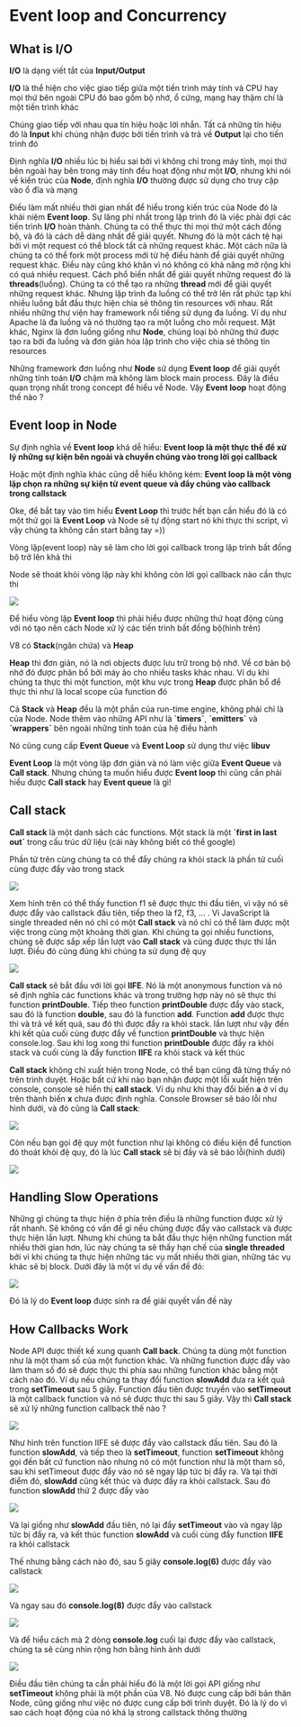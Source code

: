 <h1>Event loop and Concurrency</h1>

<h2>What is I/O</h2>
<p><strong>I/O</strong> là dạng viết tắt của <strong>Input/Output</strong></p>
<p><strong>I/O</strong> là thể hiện cho việc giao tiếp giữa một tiến trình máy tính và CPU hay mọi thứ bên ngoài CPU đó bao gồm bộ nhớ, ổ cứng, mạng hay thậm chí là một tiến trình khác</p>
<p>Chúng giao tiếp với nhau qua tín hiệu hoặc lời nhắn. Tất cả những tín hiệu đó là <strong>Input</strong> khi chúng nhận được bởi tiến trình và trả về <strong>Output</strong> lại cho tiến trình đó</p>
<p>Định nghĩa <strong>I/O</strong> nhiều lúc bị hiểu sai bởi vì không chỉ trong máy tính, mọi thứ bên ngoài hay bên trong máy tính đều hoạt động như một <strong>I/O</strong>, nhưng khi nói về kiến trúc của <strong>Node</strong>, định nghĩa <strong>I/O</strong> thường được sử dụng cho truy cập vào ổ đĩa và mạng</p>
<p>Điều làm mất nhiều thời gian nhất để hiểu trong kiến trúc của Node đó là khái niệm <strong>Event loop</strong>.
 Sự lãng phí nhất trong lập trình đó là việc phải đợi các tiến trình <strong>I/O</strong> hoàn thành. Chúng ta có thể thực thi mọi thứ một cách đồng bộ, và đó là cách dễ dàng nhất để giải quyết. Nhưng đó là một cách tệ hại bởi vì một request có thể block tất cả những request khác. Một cách nữa là chúng ta có thể fork một process mới từ hệ điều hành để giải quyết những request khác. Điều này cũng khó khăn vì nó không có khả năng mở rộng khi có quá nhiều request. Cách phổ biến nhất để giải quyết những request đó là <strong>threads</strong>(luồng). Chúng ta có thể tạo ra những <strong>thread</strong> mới để giải quyết những request khác. Nhưng lập trình đa luồng có thể trở lên rất phức tạp khi nhiều luồng bắt đầu thực hiện chia sẻ thông tin resources với nhau. Rất nhiều những thư viện hay framework nổi tiếng sử dụng đa luồng. Ví dụ như Apache là đa luồng và nó thường tạo ra một luồng cho mỗi request. Mặt khác, Nginx là đơn luồng giống như <strong>Node</strong>, chúng loại bỏ những thứ được tạo ra bởi đa luồng và đơn giản hóa lập trình cho việc chia sẻ thông tin resources</p>
 <p>Những framework đơn luồng như <strong>Node</strong> sử dụng <strong>Event loop</strong> để giải quyết những tính toán <strong>I/O</strong> chậm mà không làm block main process. Đây là điều quan trọng nhất trong concept để hiểu về Node. Vậy <strong>Event loop</strong> hoạt động thế nào ?</p>

<h2>Event loop in Node</h2>
<p>Sự định nghĩa về <strong>Event loop</strong> khá dễ hiểu: <strong>Event loop là một thực thể để xử lý những sự kiện bên ngoài và chuyển chúng vào trong lời gọi callback</strong></p>
<p>Hoặc một định nghĩa khác cũng dễ hiểu không kém: <strong>Event loop là một vòng lặp chọn ra những sự kiện từ event queue và đẩy chúng vào callback trong callstack</strong></p>
<p>Oke, để bắt tay vào tìm hiểu <strong>Event Loop</strong> thì trước hết bạn cần hiểu đó là có một thứ gọi là <strong>Event Loop</strong> và Node sẽ tự động start nó khi thực thi script, vì vậy chúng ta không cần start bằng tay =))</p>
<p>Vòng lặp(event loop) này sẽ làm cho lời gọi callback trong lập trình bất đồng bộ trở lên khả thi</p>
<p>Node sẽ thoát khỏi vòng lặp này khi không còn lời gọi callback nào cần thực thi</p>
<img src='https://github.com/29ff/advanced_node/blob/master/Images/EventLoop.png'>
<p>Để hiểu vòng lặp <strong>Event loop</strong> thì phải hiểu được những thứ hoạt động cùng với nó tạo nên cách Node xử lý các tiến trình bất đồng bộ(hình trên)</p>
<p>V8 có <strong>Stack</strong>(ngăn chứa) và <strong>Heap</strong></p>
<p><strong>Heap</strong> thì đơn giản, nó là nơi objects được lưu trữ trong bộ nhớ. Về cơ bản bộ nhớ đó được phân bổ bởi máy ảo cho nhiều tasks khác nhau. Ví dụ khi chúng ta thực thi một function, một khu vực trong <strong>Heap</strong> được phân bổ để thực thi như là local scope của function đó</p>
<p>Cả <strong>Stack</strong> và <strong>Heap</strong> đều là một phần của run-time engine, không phải chỉ là của Node. Node thêm vào những API như là <strong>`timers`</strong>, <strong>`emitters`</strong> và <strong>`wrappers`</strong> bên ngoài những tính toán của hệ điều hành</p>
<p>Nó cũng cung cấp <strong>Event Queue</strong> và <strong>Event Loop</strong> sử dụng thư việc <strong>libuv</strong></p>
<p><strong>Event Loop</strong> là một vòng lặp đơn giản và nó làm việc giữa <strong>Event Queue</strong> và <strong>Call stack</strong>. Nhưng chúng ta muốn hiểu được <strong>Event loop</strong> thì cũng cần phải hiểu được <strong>Call stack</strong> hay <strong>Event queue</strong> là gì!</p>

<h2>Call stack</h2>
<p><strong>Call stack</strong> là một danh sách các functions. Một stack là một <strong>`first in last out`</strong> trong cấu trúc dữ liệu (cái này không biết có thể google)</p>
<p> Phần tử trên cùng chúng ta có thể đẩy chúng ra khỏi stack là phần tử cuối cùng được đẩy vào trong stack</p>
<img src='https://github.com/29ff/advanced_node/blob/master/Images/CallStack.png'>
<p>Xem hình trên có thể thấy function f1 sẽ được thực thi đầu tiên, vì vậy nó sẽ được đẩy vào callstack đầu tiên, tiếp theo là f2, f3, ... . Vì JavaScript là single threaded nên nó chỉ có một <strong>Call stack</strong> và nó chỉ có thể làm được một việc trong cùng một khoảng thời gian. Khi chúng ta gọi nhiều functions, chúng sẽ được sắp xếp lần lượt vào <strong>Call stack</strong> và cũng được thực thi lần lượt. Điều đó cũng đúng khi chúng ta sử dụng đệ quy</p>
<img src='https://github.com/29ff/advanced_node/blob/master/Images/CallStack2.png'>
<p><strong>Call stack</strong> sẽ bắt đầu với lời gọi <strong>IIFE</strong>. Nó là một anonymous function và nó sẽ định nghĩa các functions khác và trong trường hợp này nó sẽ thực thi function <strong>printDouble</strong>. Tiếp theo function <strong>printDouble</strong> được đẩy vào stack, sau đó là function <strong>double</strong>, sau đó là function <strong>add</strong>. Function <strong>add</strong> được thực thi và trả về kết quả, sau đó thì được đẩy ra khỏi stack. lần lượt như vậy đến khi kết qủa cuối cùng được đẩy về function <strong>printDouble</strong> và thực hiện console.log. Sau khi log xong thì function <strong>printDouble</strong> được đẩy ra khỏi stack và cuối cùng là đẩy function <strong>IIFE</strong> ra khỏi stack và kết thúc</p>
<p><strong>Call stack</strong> không chỉ xuất hiện trong Node, có thể bạn cũng đã từng thấy nó trên trình duyệt. Hoặc bất cứ khi nào bạn nhận được một lỗi xuất hiện trên console, console sẽ hiển thị <strong>call stack</strong>. Ví dụ như khi thay đổi biến <strong>a</strong> ở ví dụ trên thành biến <strong>x</strong> chưa được định nghĩa. Console Browser sẽ báo lỗi như hình dưới, và đó cũng là <strong>Call stack</strong>:</p>
<img src='https://github.com/29ff/advanced_node/blob/master/Images/CallStack3.png'>
<p>Còn nếu bạn gọi đệ quy một function như lại không có điều kiện để function đó thoát khỏi đệ quy, đó là lúc <strong>Call stack</strong> sẽ bị đầy và sẽ báo lỗi(hình dưới)</p>
<img src='https://github.com/29ff/advanced_node/blob/master/Images/CallStack4.png'>

<h2>Handling Slow Operations</h2>
<p>Những gì chúng ta thực hiện ở phía trên điều là những function được xử lý rất nhanh. Sẽ không có vấn đề gì nếu chúng được đẩy vào callstack và được thực hiện lần lượt. Nhưng khi chúng ta bắt đầu thực hiện những function mất nhiều thời gian hơn, lúc này chúng ta sẽ thấy hạn chế của <strong>single threaded</strong> bởi vì khi chúng ta thực hiện những tác vụ mất nhiều thời gian, những tác vụ khác sẽ bị block. Dưới đây là một ví dụ về vấn đề đó:</p>
<img src='https://github.com/29ff/advanced_node/blob/master/Images/SlowOperations.png'>
<p>Đó là lý do <strong>Event loop</strong> được sinh ra để giải quyết vấn đề này</p>


<h2>How Callbacks Work</h2>
<p>Node API được thiết kế xung quanh <strong>Call back</strong>. Chúng ta dùng một function như là một tham số của một function khác. Và những function được đẩy vào làm tham số đó sẽ được thực thi phía sau những function khác bằng một cách nào đó. Ví dụ nếu chúng ta thay đổi function <strong>slowAdd</strong> đưa ra kết quả trong <strong>setTimeout</strong> sau 5 giây. Function đầu tiên được truyền vào <strong>setTimeout</strong> là một callback function và nó sẽ được thực thi sau 5 giây. Vậy thì <strong>Call stack</strong> sẽ xử lý những function callback thế nào ?</p>
<img src='https://github.com/29ff/advanced_node/blob/master/Images/Callback.png'>
<p>Như hình trên function IIFE sẽ được đẩy vào callstack đầu tiên. Sau đó là function <strong>slowAdd</strong>, và tiếp theo là <strong>setTimeout</strong>, function <strong>setTimeout</strong> không gọi đến bất cứ function nào nhưng nó có một function như là một tham số, sau khi setTimeout được đẩy vào nó sẽ ngay lập tức bị đẩy ra. Và tại thời điểm đó, <strong>slowAdd</strong> cũng kết thúc và được đẩy ra khỏi callstack. Sau đó function <strong>slowAdd</strong> thứ 2 được đẩy vào</p>
<img src='https://github.com/29ff/advanced_node/blob/master/Images/Callback2.png'>
<p>Và lại giống như <strong>slowAdd</strong> đầu tiên, nó lại đẩy <strong>setTimeout</strong> vào và ngay lập tức bị đẩy ra, và kết thúc function <strong>slowAdd</strong> và cuối cùng đẩy function <strong>IIFE</strong> ra khỏi callstack</p>
<p>Thế nhưng bằng cách nào đó, sau 5 giây <strong>console.log(6)</strong> được đẩy vào callstack</p>
<img src='https://github.com/29ff/advanced_node/blob/master/Images/Callback3.png'>
<p>Và ngay sau đó <strong>console.log(8)</strong> được đẩy vào callstack</p>
<img src='https://github.com/29ff/advanced_node/blob/master/Images/Callback4.png'>

<p>Và để hiểu cách mà 2 dòng <strong>console.log</strong> cuối lại được đẩy vào callstack, chúng ta sẽ cùng nhìn rộng hơn bằng hình ảnh dưới</p>
<img src='https://github.com/29ff/advanced_node/blob/master/Images/Callback5.png'>

<p>Điều đầu tiên chúng ta cần phải hiểu đó là một lời gọi API giống như <strong>setTimeout</strong> không phải là một phần của V8. Nó được cung cấp bởi bản thân Node, cũng giống như việc nó được cung cấp bởi trình duyệt. Đó là lý do vì sao cách hoạt động của nó khá lạ strong callstack thông thường</p>
